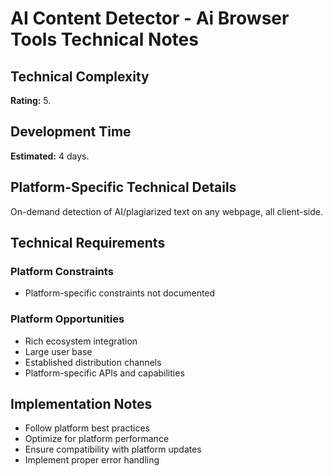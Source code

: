 # AI Content Detector - Ai Browser Tools Technical Notes

## Technical Complexity
**Rating:** 5.

## Development Time
**Estimated:** 4 days.

## Platform-Specific Technical Details
On-demand detection of AI/plagiarized text on any webpage, all client-side.

## Technical Requirements

### Platform Constraints
- Platform-specific constraints not documented

### Platform Opportunities
- Rich ecosystem integration
- Large user base
- Established distribution channels
- Platform-specific APIs and capabilities

## Implementation Notes
- Follow platform best practices
- Optimize for platform performance
- Ensure compatibility with platform updates
- Implement proper error handling
